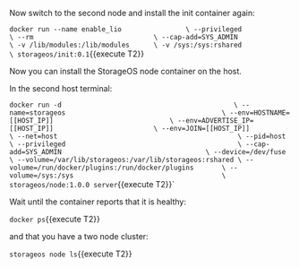 Now switch to the second node and install the init container again:

`docker run --name enable_lio                \
           --privileged                      \
           --rm                              \
           --cap-add=SYS_ADMIN               \
           -v /lib/modules:/lib/modules      \
           -v /sys:/sys:rshared              \
           storageos/init:0.1`{{execute T2}}

Now you can install the StorageOS node container on the host.

In the second host terminal:

`docker run -d                                           \
  --name=storageos                                       \
  --env=HOSTNAME=[[HOST_IP]]                             \
  --env=ADVERTISE_IP=[[HOST_IP]]                         \
  --env=JOIN=[[HOST_IP]]                                 \
  --net=host                                             \
  --pid=host                                             \
  --privileged                                           \
  --cap-add=SYS_ADMIN                                    \
  --device=/dev/fuse                                     \
  --volume=/var/lib/storageos:/var/lib/storageos:rshared \
  --volume=/run/docker/plugins:/run/docker/plugins       \
  --volume=/sys:/sys                                     \
  storageos/node:1.0.0 server`{{execute T2}}`

Wait until the container reports that it is healthy:

`docker ps`{{execute T2}}

and that you have a two node cluster:

`storageos node ls`{{execute T2}}
